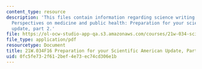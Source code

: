 ```yaml
---
content_type: resource
description: 'This files contain information regarding science writing and new media:
  Perspectives on medicine and public health: Preparation for your scientific american
  update, part 2.'
file: https://ol-ocw-studio-app-qa.s3.amazonaws.com/courses/21w-034-science-writing-and-new-media-perspectives-on-medicine-and-public-health-fall-2016/0fc5fe732f612bef4e73ec74cd306e1b_MIT21W_034F16_PreSciAmeri2.pdf
file_type: application/pdf
resourcetype: Document
title: 21W.034F16 Preparation for your Scientific American Update, Part 2
uid: 0fc5fe73-2f61-2bef-4e73-ec74cd306e1b
---
```

